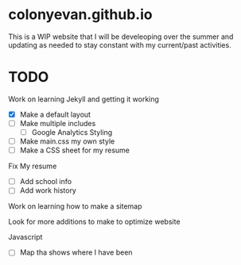 # colonyevan.github.io

This is a WIP website that I will be develeoping over the summer and updating as needed to stay constant with my current/past activities.

# TODO

Work on learning Jekyll and getting it working
- [x] Make a default layout
- [ ] Make multiple includes
    - [ ] Google Analytics
Styling
- [ ] Make main.css my own style
- [ ] Make a CSS sheet for my resume

Fix My resume
- [ ] Add school info
- [ ] Add work history

Work on learning how to make a sitemap

Look for more additions to make to optimize website

Javascript

- [ ] Map tha shows where I have been